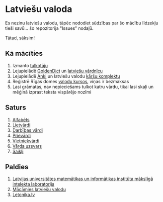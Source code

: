 Latviešu valoda
===============

Es nezinu latviešu valodu, tāpēc nododiet sūdzības par šo mācību līdzekļu tieši
savū... šo repozitorija "Issues" nodaļū.

Tātad, sāksim!

Kā mācīties
-----------

1. Izmanto [tulkotāju](https://translate.google.lv/#lv/en/Gudrinieks!)
2. Lejupielādē [GoldenDict](http://goldendict.org) un [latviešu vārdnīcu](
http://www.babylon-software.com/free-dictionaries/languages/latvian)
3. Lejupielādē [Anki](https://apps.ankiweb.net) un latviešu valodu
[kāršu komplektu](https://ankiweb.net/shared/info/387126451)
4. Reģistrē Rīgas domes
[valodu kursos](http://www.integration.lv/en/courses-events),
viņas ir bezmaksas
5. Lasi grāmatas, nav nepieciešams tulkot katru vārdu, tikai lasi skaļi un
mēģinā izprast teksta vispārējo nozīmi

Saturs
-------

1. [Alfabēts](01-alfabets.md)
2. [Lietvārdi](02-lietvardi.md)
3. [Darbības vārdi](03-darbibas-vardi.md)
4. [Prievārdi](04-prievardi.md)
5. [Vietniekvārdi](05-vietniekvardi.md)
6. [Vārda uzsvars](06-varda-uzsvars.md)
7. [Saikļi](07-saikli.md)

Paldies
-------

1. [Latvijas universitātes matemātikas un informātikas institūta mākslīgā intelekta laboratorija](
   http://valoda.ailab.lv/latval/vispareji/lgraml-w/lgraml.htm)
2. [Mācāmies latviešu valodu](http://mlv.id.lv/lv/grammar/text/index.html)
3. [Letonika.lv](https://www.letonika.lv/groups/default.aspx?title=morphology.htm)
